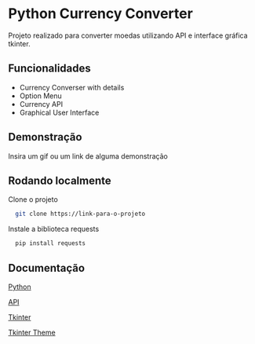 # Python Currency Converter

Projeto realizado para converter moedas utilizando API e interface gráfica tkinter.

## Funcionalidades

- Currency Converser with details
- Option Menu
- Currency API
- Graphical User Interface

## Demonstração

Insira um gif ou um link de alguma demonstração

## Rodando localmente

Clone o projeto

```bash
  git clone https://link-para-o-projeto
```

Instale a biblioteca requests

```bash
  pip install requests
```

## Documentação

[Python](https://www.python.org)

[API](https://rapidapi.com/solutionsbynotnull/api/currency-converter18/)

[Tkinter](https://docs.python.org/3/library/tkinter.html)

[Tkinter Theme](https://github.com/rdbende/Azure-ttk-theme)
